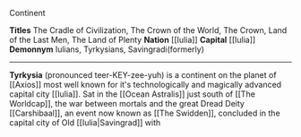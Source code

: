 Continent

**Titles** The Cradle of Civilization, The Crown of the World, The Crown,  Land of the Last Men, The Land of Plenty
**Nation** [[Iulia]] 
**Capital** [[Iulia]]
**Demonnym** Iulians, Tyrkysians, Savingradi(formerly)

---
**Tyrkysia** (pronounced teer-KEY-zee-yuh) is a continent on the planet of [[Axios]] most well known for it's technologically and magically advanced capital city [[Iulia]]. Sat in the [[Ocean Astralis]] just south of [[The Worldcap]], the war between mortals and the great Dread Deity [[Carshibaal]], an event now known as [[The Swidden]], concluded in the capital city of Old [[Iulia|Savingrad]] with 